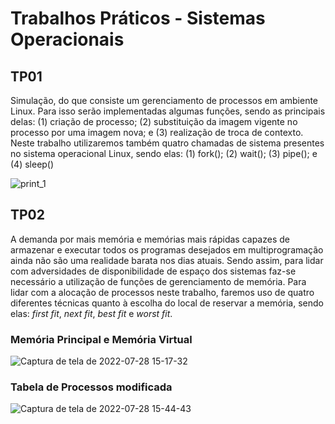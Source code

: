 # Trabalhos Práticos - Sistemas Operacionais

## TP01

Simulação, do que consiste um gerenciamento de processos em ambiente Linux. Para isso serão implementadas algumas funções, sendo as principais delas: (1) criação de processo; (2) substituição da imagem vigente no processo por uma imagem nova; e (3) realização de troca de contexto. Neste trabalho utilizaremos também quatro chamadas de sistema presentes no sistema operacional Linux, sendo elas:  (1) fork(); (2) wait(); (3) pipe(); e (4) sleep() 

![print_1](https://user-images.githubusercontent.com/45442173/177600599-bbe8dd19-236a-4d00-910b-ee9f5a7f534f.png)

## TP02
A demanda por mais memória e memórias mais rápidas capazes de armazenar e executar todos os programas desejados em multiprogramação ainda não são uma realidade barata nos dias atuais. Sendo assim, para lidar com adversidades de disponibilidade de espaço dos sistemas faz-se necessário a utilização de funções de gerenciamento de memória.
Para lidar com a alocação de processos neste trabalho, faremos uso de quatro diferentes técnicas quanto à escolha do local de reservar a memória, sendo elas: _first fit_, _next fit_, _best fit_ e _worst fit_.


### Memória Principal e Memória Virtual
![Captura de tela de 2022-07-28 15-17-32](https://user-images.githubusercontent.com/45442173/181613822-a5071ae8-3a6c-4c7d-b7a0-b981d249ca1a.png)


### Tabela de Processos modificada 
![Captura de tela de 2022-07-28 15-44-43](https://user-images.githubusercontent.com/45442173/181614580-5ac98cf3-d1ca-4bc0-9bf6-920f9d7ef18b.png)